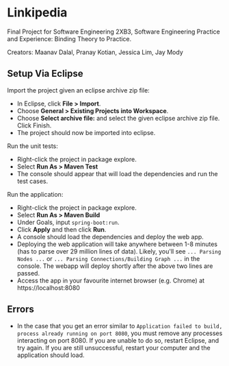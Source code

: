 # Linkipedia

Final Project for Software Engineering 2XB3, Software Engineering Practice and Experience: Binding Theory to Practice.

Creators: Maanav Dalal, Pranay Kotian, Jessica Lim, Jay Mody

## Setup Via Eclipse
Import the project given an eclipse archive zip file:
- In Eclipse, click **File > Import**.
- Choose **General > Existing Projects into Workspace**.
- Choose **Select archive file:** and select the given eclipse archive zip file. Click Finish.
- The project should now be imported into eclipse.

Run the unit tests:
- Right-click the project in package explore.
- Select **Run As > Maven Test**
- The console should appear that will load the dependencies and run the test cases.

Run the application:
- Right-click the project in package explore.
- Select **Run As > Maven Build**
- Under Goals, input `spring-boot:run`.
- Click **Apply** and then click **Run**.
- A console should load the dependencies and deploy the web app.
- Deploying the web application will take anywhere between 1-8 minutes (has to parse over 29 million lines of data). Likely, you'll see `... Parsing Nodes ...` or `... Parsing Connections/Building Graph ...` in the console. The webapp will deploy shortly after the above two lines are passed.
- Access the app in your favourite internet browser (e.g. Chrome) at https://localhost:8080

## Errors
- In the case that you get an error similar to `Application failed to build, process already running on port 8080`, you must remove any processes interacting on port 8080. If you are unable to do so, restart Eclipse, and try again. If you are still unsuccessful, restart your computer and the application should load. 
